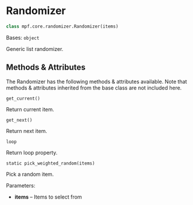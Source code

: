 # Randomizer

``` python
class mpf.core.randomizer.Randomizer(items)
```

Bases: `object`

Generic list randomizer.

## Methods & Attributes

The Randomizer has the following methods & attributes available. Note that methods & attributes inherited from the base class are not included here.

`get_current()`

Return current item.

`get_next()`

Return next item.

`loop`

Return loop property.

`static pick_weighted_random(items)`

Pick a random item.

Parameters:

* **items** – Items to select from

